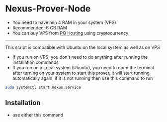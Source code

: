 # Nexus-Prover-Node
- You need to have min 4 RAM in your system (VPS)
- Recommended: 6 GB RAM
- You can buy VPS from [PQ Hosting](https://pq.hosting/?from=555778&lang=en) using cryptocurrency
---
This script is compatible with Ubuntu on the local system as well as on VPS
- If you run on VPS, you don't need to do anything after running the installation commands
- If you run on a Local system (Ubuntu), you need to open the terminal after turning on your system to start this prover, it will start running automatically again, if it is not running then use this command to run
```bash
sudo systemctl start nexus.service
```

## Installation
- use either this command
